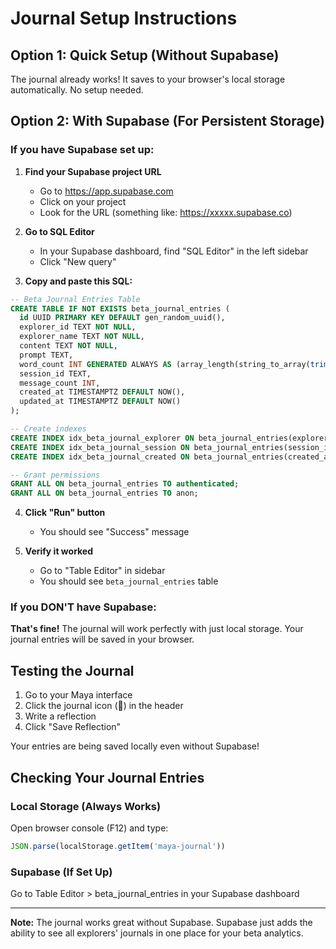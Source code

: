 # Journal Setup Instructions

## Option 1: Quick Setup (Without Supabase)
The journal already works! It saves to your browser's local storage automatically. No setup needed.

## Option 2: With Supabase (For Persistent Storage)

### If you have Supabase set up:

1. **Find your Supabase project URL**
   - Go to https://app.supabase.com
   - Click on your project
   - Look for the URL (something like: https://xxxxx.supabase.co)

2. **Go to SQL Editor**
   - In your Supabase dashboard, find "SQL Editor" in the left sidebar
   - Click "New query"

3. **Copy and paste this SQL:**

```sql
-- Beta Journal Entries Table
CREATE TABLE IF NOT EXISTS beta_journal_entries (
  id UUID PRIMARY KEY DEFAULT gen_random_uuid(),
  explorer_id TEXT NOT NULL,
  explorer_name TEXT NOT NULL,
  content TEXT NOT NULL,
  prompt TEXT,
  word_count INT GENERATED ALWAYS AS (array_length(string_to_array(trim(content), ' '), 1)) STORED,
  session_id TEXT,
  message_count INT,
  created_at TIMESTAMPTZ DEFAULT NOW(),
  updated_at TIMESTAMPTZ DEFAULT NOW()
);

-- Create indexes
CREATE INDEX idx_beta_journal_explorer ON beta_journal_entries(explorer_id, created_at DESC);
CREATE INDEX idx_beta_journal_session ON beta_journal_entries(session_id);
CREATE INDEX idx_beta_journal_created ON beta_journal_entries(created_at DESC);

-- Grant permissions
GRANT ALL ON beta_journal_entries TO authenticated;
GRANT ALL ON beta_journal_entries TO anon;
```

4. **Click "Run" button**
   - You should see "Success" message

5. **Verify it worked**
   - Go to "Table Editor" in sidebar
   - You should see `beta_journal_entries` table

### If you DON'T have Supabase:

**That's fine!** The journal will work perfectly with just local storage. Your journal entries will be saved in your browser.

## Testing the Journal

1. Go to your Maya interface
2. Click the journal icon (📖) in the header
3. Write a reflection
4. Click "Save Reflection"

Your entries are being saved locally even without Supabase!

## Checking Your Journal Entries

### Local Storage (Always Works)
Open browser console (F12) and type:
```javascript
JSON.parse(localStorage.getItem('maya-journal'))
```

### Supabase (If Set Up)
Go to Table Editor > beta_journal_entries in your Supabase dashboard

---

**Note:** The journal works great without Supabase. Supabase just adds the ability to see all explorers' journals in one place for your beta analytics.